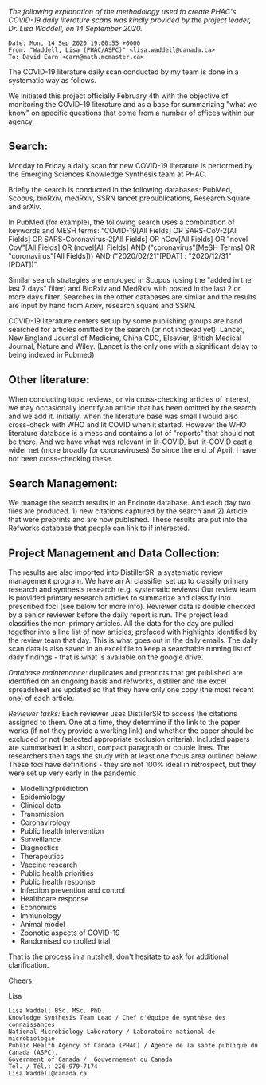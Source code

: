 
_The following explanation of the methodology used to create PHAC's
COVID-19 daily literature scans was kindly provided by the project
leader, Dr. Lisa Waddell, on 14 September 2020._

    Date: Mon, 14 Sep 2020 19:00:55 +0000
    From: "Waddell, Lisa (PHAC/ASPC)" <lisa.waddell@canada.ca>
    To: David Earn <earn@math.mcmaster.ca>

The COVID-19 literature daily scan conducted by my team is done in a systematic way as follows.  

We initiated this project officially February 4th with the objective of monitoring the COVID-19 literature and as a base for summarizing "what we know"  on specific questions that come from a number of offices within our agency.

## Search:

Monday to Friday a daily scan for new COVID-19 literature is performed by the Emerging Sciences Knowledge Synthesis team at PHAC.  

Briefly the search is conducted in the following databases: PubMed, Scopus, bioRxiv, medRxiv, SSRN lancet prepublications, Research Square and arXiv.

In PubMed (for example), the following search uses a combination of keywords and MESH terms: “COVID-19[All Fields] OR SARS-CoV-2[All Fields] OR SARS-Coronavirus-2[All Fields] OR nCov[All Fields] OR "novel CoV"[All Fields] OR (novel[All Fields] AND ("coronavirus"[MeSH Terms] OR "coronavirus"[All Fields])) AND ("2020/02/21"[PDAT] : "2020/12/31"[PDAT])”. 

Similar search strategies are employed in Scopus (using the "added in the last 7 days" filter) and BioRxiv and MedRxiv with posted in the last 2 or more days filter. 
Searches in the other databases are similar and the results are input by hand from Arxiv, research square and SSRN.

COVID-19 literature centers set up by some publishing groups are hand searched for articles omitted by the search (or not indexed yet): Lancet, New England Journal of Medicine, China CDC, Elsevier, British Medical Journal, Nature and Wiley. (Lancet is the only one with a significant delay to being indexed in Pubmed)

## Other literature:

When conducting topic reviews, or via cross-checking articles of interest, we may occasionally identify an article that has been omitted by the search and we add it.
Initially, when the literature base was small I would also cross-check with WHO and lit COVID when it started.  However the WHO literature database is a mess and contains a lot of "reports" that should not be there.  And we have what was relevant in lit-COVID, but lit-COVID cast a wider net (more broadly for coronaviruses)  So since the end of April, I have not been cross-checking these.

## Search Management:

We manage the search results in an Endnote database.  And each day two files are produced.  1) new citations captured by the search and 2) Article that were preprints and are now published.
These results are put into the Refworks database that people can link to if interested. 

## Project Management and Data Collection:

The results are also imported into DistillerSR, a systematic review management program.  We have an AI classifier set up to classify primary research and synthesis research (e.g. systematic reviews)
Our review team is provided primary research articles to summarize and classify into prescribed foci (see below for more info).  Reviewer data is double checked by a senior reviewer before the daily report is run.  The project lead classifies the non-primary articles.  All the data for the day are pulled together into a line list of new articles, prefaced with highlights identified by the review team that day.  This is what goes out in the daily emails.
The daily scan data is also saved in an excel file to keep a searchable running list of daily findings - that is what is available on the google drive.  

_Database maintenance:_  duplicates and preprints that get published are identified on an ongoing basis and refworks, distiller and the excel spreadsheet are updated so that they have only one copy (the most recent one) of each article.

_Reviewer tasks:_ Each reviewer uses DistillerSR to access the citations assigned to them.  One at a time, they determine if the link to the paper works (if not they provide a working link)  and whether the paper should be excluded or not (selected appropriate exclusion criteria). Included papers are summarised in a short, compact paragraph or couple lines. The researchers then tags the study with at least one focus area outlined below:  These foci have definitions - they are not 100% ideal in retrospect, but they were set up very early in the pandemic
-	Modelling/prediction
-	Epidemiology
-	Clinical data
-	Transmission 
-	Coronavirology
-	Public health intervention
-	Surveillance
-	Diagnostics
-	Therapeutics
-	Vaccine research
-	Public health priorities
-	Public health response
-	Infection prevention and control
-	Healthcare response
-	Economics
-	Immunology
-	Animal model
-	Zoonotic aspects of COVID-19
-	Randomised controlled trial

That is the process in a nutshell, don't hesitate to ask for additional clarification.

Cheers,

Lisa

    Lisa Waddell BSc. MSc. PhD.
    Knowledge Synthesis Team Lead / Chef d'équipe de synthèse des connaissances
    National Microbiology Laboratory / Laboratoire national de microbiologie 
    Public Health Agency of Canada (PHAC) / Agence de la santé publique du Canada (ASPC),
    Government of Canada /  Gouvernement du Canada
    Tel. / Tél.: 226-979-7174
    Lisa.Waddell@canada.ca
